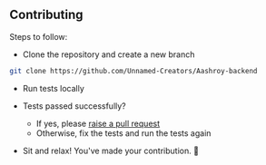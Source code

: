 ## Contributing


Steps to follow:

- Clone the repository and create a new branch

```bash
git clone https://github.com/Unnamed-Creators/Aashroy-backend

```




- Run tests locally


- Tests passed successfully?
   - If yes, please [raise a pull request](https://github.com/Unnamed-Creators/Aashroy-backend/pulls)
   - Otherwise, fix the tests and run the tests again

- Sit and relax! You've made your contribution. :tada:
